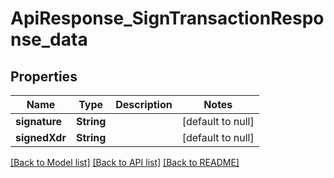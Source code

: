 # ApiResponse_SignTransactionResponse_data

## Properties

| Name          | Type       | Description | Notes             |
| ------------- | ---------- | ----------- | ----------------- |
| **signature** | **String** |             | [default to null] |
| **signedXdr** | **String** |             | [default to null] |

[[Back to Model list]](../README.md#documentation-for-models) [[Back to API list]](../README.md#documentation-for-api-endpoints) [[Back to README]](../README.md)

